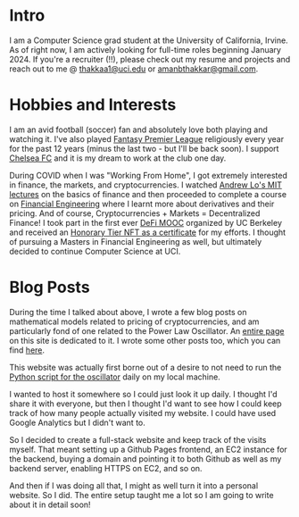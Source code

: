 # Intro

I am a Computer Science grad student at the University of California, Irvine. As of right now, I am actively looking for full-time roles beginning January 2024. If you're a recruiter (!!), please check out my resume and projects and reach out to me @ [thakkaa1@uci.edu](mailto:thakkaa1@uci.edu) or [amanbthakkar@gmail.com](mailto:amanbthakkar@gmail.com).

# Hobbies and Interests

I am an avid football (soccer) fan and absolutely love both playing and watching it. I've also played [Fantasy Premier League](https://fantasy.premierleague.com/) religiously every year for the past 12 years (minus the last two - but I'll be back soon). I support [Chelsea FC](https://www.chelseafc.com/en) and it is my dream to work at the club one day.

During COVID when I was "Working From Home", I got extremely interested in finance, the markets, and cryptocurrencies. I watched [Andrew Lo's MIT lectures](https://ocw.mit.edu/courses/15-401-finance-theory-i-fall-2008/pages/video-lectures-and-slides/) on the basics of finance and then proceeded to complete a course on [Financial Engineering](https://www.coursera.org/specializations/financialengineering) where I learnt more about derivatives and their pricing. And of course, Cryptocurrencies + Markets = Decentralized Finance! I took part in the first ever [DeFi MOOC](https://defi-learning.org/f22) organized by UC Berkeley and received an [Honorary Tier NFT as a certificate](https://www.linkedin.com/feed/update/urn:li:activity:6965659384886538240/) for my efforts. I thought of pursuing a Masters in Financial Engineering as well, but ultimately decided to continue Computer Science at UCI.

# Blog Posts

During the time I talked about above, I wrote a few blog posts on mathematical models related to pricing of cryptocurrencies, and am particularly fond of one related to the Power Law Oscillator. An [entire page](https://www.amanthakkar.com/btc-indicator) on this site is dedicated to it. I wrote some other posts too, which you can find [here](https://medium.com/@amanbthakkar).

This website was actually first borne out of a desire to not need to run the [Python script for the oscillator](https://github.com/amanbthakkar/crypto_finance/blob/master/Power%20Oscillator.ipynb) daily on my local machine.

I wanted to host it somewhere so I could just look it up daily. I thought I'd share it with everyone, but then I thought I'd want to see how I could keep track of how many people actually visited my website. I could have used Google Analytics but I didn't want to.

So I decided to create a full-stack website and keep track of the visits myself. That meant setting up a Github Pages frontend, an EC2 instance for the backend, buying a domain and pointing it to both Github as well as my backend server, enabling HTTPS on EC2, and so on.

And then if I was doing all that, I might as well turn it into a personal website. So I did. The entire setup taught me a lot so I am going to write about it in detail soon!
